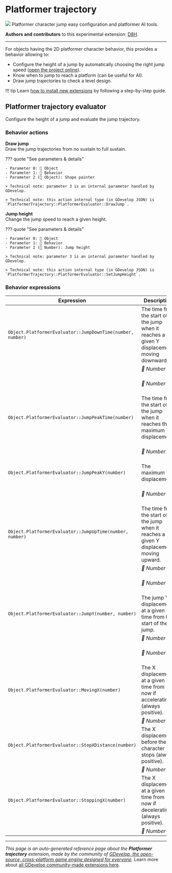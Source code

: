 # Platformer trajectory

<img src="https://resources.gdevelop-app.com/assets/Icons/chart-bell-curve.svg" class="extension-icon"></img>
Platformer character jump easy configuration and platformer AI tools.

**Authors and contributors** to this experimental extension: [D8H](https://gd.games/D8H).

---

For objects having the 2D platformer character behavior, this provides a behavior allowing to:

* Configure the height of a jump by automatically choosing the right jump speed ([open the project online](https://editor.gdevelop.io/?project=example://platformer-jump-evaluator)).
* Know when to jump to reach a platform (can be useful for AI).
* Draw jump trajectories to check a level design.

!!! tip
    Learn [how to install new extensions](/gdevelop5/extensions/search) by following a step-by-step guide.



## Platformer trajectory evaluator 

Configure the height of a jump and evaluate the jump trajectory. 

### Behavior actions

**Draw jump**  
Draw the jump trajectories from no sustain to full sustain.

??? quote "See parameters & details"

    - Parameter 0: 👾 Object
    - Parameter 1: 🧩 Behavior
    - Parameter 2 (👾 Object): Shape painter

    > Technical note: parameter 3 is an internal parameter handled by GDevelop.

    > Technical note: this action internal type (in GDevelop JSON) is `PlatformerTrajectory::PlatformerEvaluator::DrawJump`.

**Jump height**  
Change the jump speed to reach a given height.

??? quote "See parameters & details"

    - Parameter 0: 👾 Object
    - Parameter 1: 🧩 Behavior
    - Parameter 2 (🔢 Number): Jump height

    > Technical note: parameter 3 is an internal parameter handled by GDevelop.

    > Technical note: this action internal type (in GDevelop JSON) is `PlatformerTrajectory::PlatformerEvaluator::SetJumpHeight`.

### Behavior expressions

| Expression | Description |  |
|-----|-----|-----|
| `Object.PlatformerEvaluator::JumpDownTime(number, number)` | The time from the start of the jump when it reaches a given Y displacement moving downward. ||
| | _🔢 Number_ | Y position |
| | _🔢 Number_ | Jump sustaining duration |
| `Object.PlatformerEvaluator::JumpPeakTime(number)` | The time from the start of the jump when it reaches the maximum Y displacement. ||
| | _🔢 Number_ | Jump sustaining duration |
| `Object.PlatformerEvaluator::JumpPeakY(number)` | The maximum Y displacement. ||
| | _🔢 Number_ | Jump sustaining duration |
| `Object.PlatformerEvaluator::JumpUpTime(number, number)` | The time from the start of the jump when it reaches a given Y displacement moving upward. ||
| | _🔢 Number_ | Y position |
| | _🔢 Number_ | Jump sustaining duration |
| `Object.PlatformerEvaluator::JumpY(number, number)` | The jump Y displacement at a given time from the start of the jump. ||
| | _🔢 Number_ | Time |
| | _🔢 Number_ | Jump sustaining duration |
| `Object.PlatformerEvaluator::MovingX(number)` | The X displacement at a given time from now if accelerating (always positive). ||
| | _🔢 Number_ | Time |
| `Object.PlatformerEvaluator::StopXDistance(number)` | The X displacement before the character stops (always positive). ||
| | _🔢 Number_ | Time |
| `Object.PlatformerEvaluator::StoppingX(number)` | The X displacement at a given time from now if decelerating (always positive). ||
| | _🔢 Number_ | Time |


---

*This page is an auto-generated reference page about the **Platformer trajectory** extension, made by the community of [GDevelop, the open-source, cross-platform game engine designed for everyone](https://gdevelop.io/).* Learn more about [all GDevelop community-made extensions here](/gdevelop5/extensions).